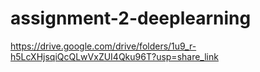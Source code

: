 # assignment-2-deeplearning
https://drive.google.com/drive/folders/1u9_r-h5LcXHjsqiQcQLwVxZUI4Qku96T?usp=share_link

